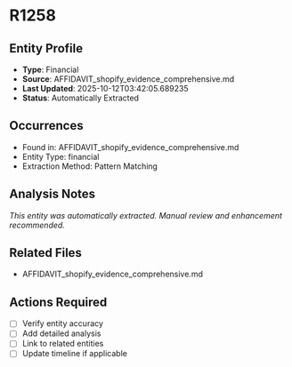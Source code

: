 # R1258

## Entity Profile
- **Type**: Financial
- **Source**: AFFIDAVIT_shopify_evidence_comprehensive.md
- **Last Updated**: 2025-10-12T03:42:05.689235
- **Status**: Automatically Extracted

## Occurrences
- Found in: AFFIDAVIT_shopify_evidence_comprehensive.md
- Entity Type: financial
- Extraction Method: Pattern Matching

## Analysis Notes
*This entity was automatically extracted. Manual review and enhancement recommended.*

## Related Files
- AFFIDAVIT_shopify_evidence_comprehensive.md

## Actions Required
- [ ] Verify entity accuracy
- [ ] Add detailed analysis
- [ ] Link to related entities
- [ ] Update timeline if applicable
